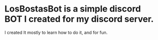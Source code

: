 # LosBostasBot is a simple discord BOT I created for my discord server.

I created It mostly to learn how to do it, and for fun. 
